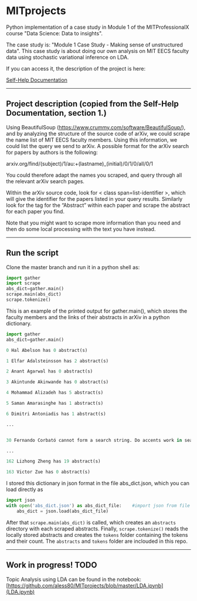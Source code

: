 # MITprojects

Python implementation of a case study in Module 1 of the MITProfessionalX course "Data Science: Data to insights". 

The case study is: "Module 1 Case Study - Making sense of unstructured data". This case study is about doing our own analysis on MIT EECS faculty data using stochastic variational inference on LDA. 

If you can access it, the description of the project is here:

[Self-Help Documentation](http://mitprofessionalx.mit.edu/asset-v1%3aMITProfessionalX+DSx+2017_T2+type@asset+block@Module1_CS2_LDA-analysis.pdf)

---

## Project description (copied from the Self-Help Documentation, section 1.)

Using BeautifulSoup (https://www.crummy.com/software/BeautifulSoup/), and by analyzing the structure of the source code of arXiv, we could scrape the name list of MIT EECS faculty members. Using this information, we could list the query we send to arXiv. A possible format for the arXiv search for papers by authors is the following:

arxiv.org/find/(subject)/1/au:+(lastname)_(initial)/0/1/0/all/0/1

You could therefore adapt the names you scraped, and query through all the relevant arXiv search pages.

Within the arXiv source code, look for < class span=list-identifier >, which will give the identifier for the papers listed in your query results. Similarly look for the tag for the “Abstract” within each paper and scrape the abstract for each paper you find.

Note that you might want to scrape more information than you need and then do some local processing with the text you have instead.

---

## Run the script
Clone the master branch and run it in a python shell as:

```python
import gather
import scrape
abs_dict=gather.main()
scrape.main(abs_dict)
scrape.tokenize()
```

This is an example of the printed output for gather.main(), which stores the faculty members and the links of their abstracts in arXiv in a python dictionary. 

```python
import gather
abs_dict=gather.main()

0 Hal Abelson has 0 abstract(s)

1 Elfar Adalsteinsson has 2 abstract(s)

2 Anant Agarwal has 0 abstract(s)

3 Akintunde Akinwande has 0 abstract(s)

4 Mohammad Alizadeh has 5 abstract(s)

5 Saman Amarasinghe has 1 abstract(s)

6 Dimitri Antoniadis has 1 abstract(s)

...


30 Fernando Corbató cannot form a search string. Do accents work in search engine?

...

162 Lizhong Zheng has 19 abstract(s)

163 Victor Zue has 0 abstract(s)

```

I stored this dictionary in json format in the file abs_dict.json, which you can load directly as

```python
import json
with open('abs_dict.json') as abs_dict_file:    #import json from file
    abs_dict = json.load(abs_dict_file)

```

After that `scrape.main(abs_dict)` is called, which creates an `abstracts` directory with each scraped abstracts. Finally, `scrape.tokenize()` reads the locally stored abstracts and creates the `tokens` folder containing the tokens and their count. The `abstracts` and `tokens` folder are inclouded in this repo. 


---

## Work in progress! TODO
Topic Analysis using LDA can be found in the notebook: [https://github.com/aless80/MITprojects/blob/master/LDA.ipynb](LDA.ipynb)
